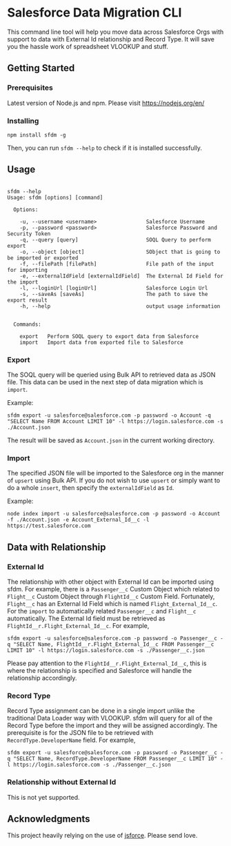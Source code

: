 # Salesforce Data Migration CLI

This command line tool will help you move data across Salesforce Orgs with support to data with External Id relationship and Record Type. It will save you the hassle work of spreadsheet VLOOKUP and stuff.

## Getting Started


### Prerequisites

Latest version of Node.js and npm.
Please visit https://nodejs.org/en/

### Installing

```
npm install sfdm -g
```

Then, you can run ```sfdm --help``` to check if it is installed successfully.

## Usage

```

sfdm --help
Usage: sfdm [options] [command]

  Options:

    -u, --username <username>                Salesforce Username
    -p, --password <password>                Salesforce Password and Security Token
    -q, --query [query]                      SOQL Query to perform export
    -o, --object [object]                    SObject that is going to be imported or exported
    -f, --filePath [filePath]                File path of the input for importing
    -e, --externalIdField [externalIdField]  The External Id Field for the import
    -l, --loginUrl [loginUrl]                Salesforce Login Url
    -s, --saveAs [saveAs]                    The path to save the export result
    -h, --help                               output usage information


  Commands:

    export   Perform SOQL query to export data from Salesforce
    import   Import data from exported file to Salesforce

```

### Export
The SOQL query will be queried using Bulk API to retrieved data as JSON file. This data can be used in the next step of data migration which is ```import```.

Example:
```
sfdm export -u salesforce@salesforce.com -p password -o Account -q "SELECT Name FROM Account LIMIT 10" -l https://login.salesforce.com -s ./Account.json
```

The result will be saved as ```Account.json``` in the current working directory.

### Import
The specified JSON file will be imported to the Salesforce org in the manner of ```upsert``` using Bulk API. If you do not wish to use ```upsert``` or simply want to do a whole ```insert```, then specify the ```externalIdField``` as ```Id```.

Example:
```
node index import -u salesforce@salesforce.com -p password -o Account -f ./Account.json -e Account_External_Id__c -l https://test.salesforce.com
```

## Data with Relationship

### External Id
The relationship with other object with External Id can be imported using sfdm. For example, there is a ```Passenger__c``` Custom Object which related to ```Flight__c``` Custom Object through ```FlightId__c``` Custom Field. Fortunately, ```Flight__c``` has an External Id Field which is named ```Flight_External_Id__c```. For the ```import``` to automatically related ```Passenger__c``` and ```Flight__c``` automatically. The External Id field must be retrieved as ```FlightId__r.Flight_External_Id__c```. For example,

```
sfdm export -u salesforce@salesforce.com -p password -o Passenger__c -q "SELECT Name, FlightId__r.Flight_External_Id__c FROM Passenger__c LIMIT 10" -l https://login.salesforce.com -s ./Passenger__c.json
```
Please pay attention to the ```FlightId__r.Flight_External_Id__c```, this is where the relationship is specified and Salesforce will handle the relationship accordingly.

### Record Type
Record Type assignment can be done in a single import unlike the traditional Data Loader way with VLOOKUP. sfdm will query for all of the Record Type before the import and they will be assigned accordingly. The prerequisite is for the JSON file to be retrieved with ```RecordType.DeveloperName``` field. For example,
```
sfdm export -u salesforce@salesforce.com -p password -o Passenger__c -q "SELECT Name, RecordType.DeveloperName FROM Passenger__c LIMIT 10" -l https://login.salesforce.com -s ./Passenger__c.json
```

### Relationship without External Id
This is not yet supported.

## Acknowledgments
This project heavily relying on the use of [jsforce](https://github.com/jsforce/jsforce). Please send love.
